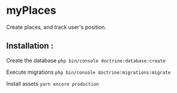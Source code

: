 # myPlaces
Create places, and track user's position.

## Installation :

Create the database
```php bin/console doctrine:database:create```

Execute migrations
```php bin/console doctrine:migrations:migrate```

Install assets
```yarn encore production```
